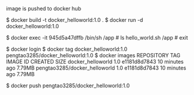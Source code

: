 image is pushed to docker hub

$ docker build -t docker_helloworld:1.0 .
$ docker run -d docker_helloworld:1.0

$ docker exec -it 945d5a47dffb /bin/sh 
/app # ls
hello_world.sh
/app # exit

$ docker login
$ docker tag docker_helloworld:1.0 pengtao3285/docker_helloworld:1.0 
$ docker images
REPOSITORY                      TAG       IMAGE ID       CREATED          SIZE
docker_helloworld               1.0       e1181d8d7843   10 minutes ago   7.79MB
pengtao3285/docker_helloworld   1.0       e1181d8d7843   10 minutes ago   7.79MB

$ docker push pengtao3285/docker_helloworld:1.0